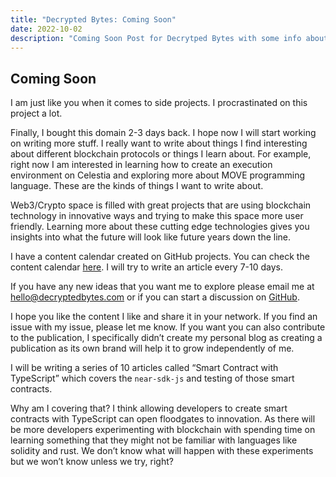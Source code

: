 ```yaml
---
title: "Decrypted Bytes: Coming Soon"
date: 2022-10-02
description: "Coming Soon Post for Decrytped Bytes with some info about what publication will be about."
---
```


## Coming Soon

I am just like you when it comes to side projects. I procrastinated on this project a lot.

Finally, I bought this domain 2-3 days back. I hope now I will start working on writing more stuff. I really want to write about things I find interesting about different blockchain protocols or things I learn about. For example, right now I am interested in learning how to create an execution environment on Celestia and exploring more about MOVE programming language. These are the kinds of things I want to write about.

Web3/Crypto space is filled with great projects that are using blockchain technology in innovative ways and trying to make this space more user friendly. Learning more about these cutting edge technologies gives you insights into what the future will look like future years down the line.

I have a content calendar created on GitHub projects. You can check the content calendar [here](https://github.com/users/decryptedbytes/projects/1). I will try to write an article every 7-10 days.

If you have any new ideas that you want me to explore please email me at [hello@decryptedbytes.com](mailto:hello@decryptedbytes.com) or if you can start a discussion on [GitHub](https://github.com/decryptedbytes/blog/discussions/categories/ideas).

I hope you like the content I like and share it in your network. If you find an issue with my issue, please let me know. If you want you can also contribute to the publication, I specifically didn’t create my personal blog as creating a publication as its own brand will help it to grow independently of me.

I will be writing a series of 10 articles called “Smart Contract with TypeScript” which covers the `near-sdk-js` and testing of those smart contracts.

Why am I covering that? I think allowing developers to create smart contracts with TypeScript can open floodgates to innovation. As there will be more developers experimenting with blockchain with spending time on learning something that they might not be familiar with languages like solidity and rust. We don’t know what will happen with these experiments but we won’t know unless we try, right?